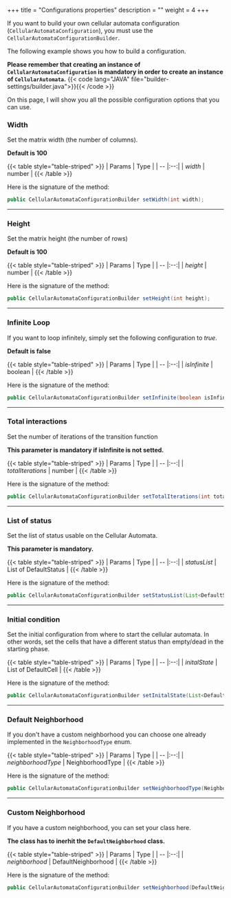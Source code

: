 +++
title = "Configurations properties"
description = ""
weight = 4
+++

If you want to build your own cellular automata configuration (`CellularAutomataConfiguration`), you must use the `CellularAutomataConfigurationBuilder`. 

The following example shows you how to build a configuration.

**Please remember that creating an instance of `CellularAutomataConfiguration` is mandatory in order to create an instance of `CellularAutomata`.**
{{< code lang="JAVA" file="builder-settings/builder.java">}}{{< /code >}}

On this page, I will show you all the possible configuration options that you can use.


### Width

Set the matrix width (the number of columns).

**Default is 100**

{{< table style="table-striped" >}}
| Params | Type |
| -- |:--:|
| _width_ | number |
{{< /table >}}

Here is the signature of the method:

```java
public CellularAutomataConfigurationBuilder setWidth(int width);
```
---

### Height   

Set the matrix height (the number of rows)

**Default is 100**

{{< table style="table-striped" >}}
| Params | Type |
| -- |:--:|
| _height_ | number |
{{< /table >}}

Here is the signature of the method:

```java
public CellularAutomataConfigurationBuilder setHeight(int height);
```
---

### Infinite Loop

If you want to loop infinitely, simply set the following configuration to _true_.

**Default is false**

{{< table style="table-striped" >}}
| Params | Type |
| -- |:--:|
| _isInfinite_ | boolean |
{{< /table >}}

Here is the signature of the method:

```java
public CellularAutomataConfigurationBuilder setInfinite(boolean isInfinite);
```
---

### Total interactions

Set the number of iterations of the transition function

**This parameter is mandatory if isInfinite is not setted.**

{{< table style="table-striped" >}}
| Params | Type |
| -- |:--:|
| _totalIterations_ | number |
{{< /table >}}

Here is the signature of the method:

```java
public CellularAutomataConfigurationBuilder setTotalIterations(int totalIterations);
```
---

### List of status

Set the list of status usable on the Cellular Automata.

**This parameter is mandatory.**

{{< table style="table-striped" >}}
| Params | Type |
| -- |:--:|
| _statusList_ | List of DefaultStatus |
{{< /table >}}

Here is the signature of the method:

```java
public CellularAutomataConfigurationBuilder setStatusList(List<DefaultStatus> statusList);
```
---

### Initial condition

Set the initial configuration from where to start the cellular automata. In other words, set the cells that have a different status than empty/dead in the starting phase.

{{< table style="table-striped" >}}
| Params | Type |
| -- |:--:|
| _initalState_ | List of DefaultCell |
{{< /table >}}

Here is the signature of the method:

```java
public CellularAutomataConfigurationBuilder setInitalState(List<DefaultCell> initalState);
```
---

### Default Neighborhood

If you don't have a custom neighborhood you can choose one already implemented in the `NeighborhoodType` enum.

{{< table style="table-striped" >}}
| Params | Type |
| -- |:--:|
| _neighborhoodType_ | NeighborhoodType |
{{< /table >}}

Here is the signature of the method:

```java
public CellularAutomataConfigurationBuilder setNeighborhoodType(NeighborhoodType neighborhoodType);
```
---

### Custom Neighborhood

If you have a custom neighborhood, you can set your class here.

**The class has to inerhit the `DefaultNeighborhood` class.**

{{< table style="table-striped" >}}
| Params | Type |
| -- |:--:|
| _neighborhood_ | DefaultNeighborhood |
{{< /table >}}

Here is the signature of the method:

```java
public CellularAutomataConfigurationBuilder setNeighborhood(DefaultNeighborhood neighborhood);
```
